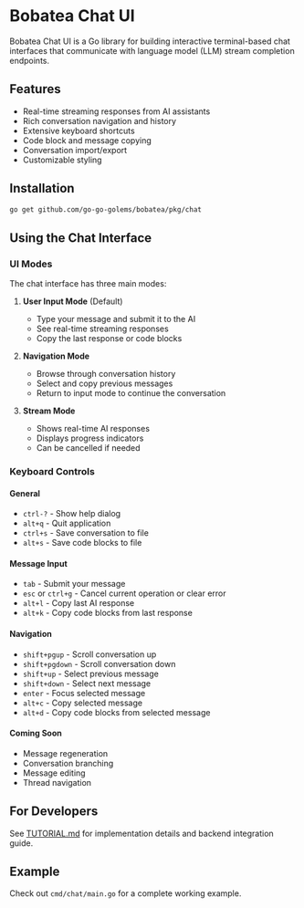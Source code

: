 # Bobatea Chat UI

Bobatea Chat UI is a Go library for building interactive terminal-based chat interfaces that communicate with language model (LLM) stream completion endpoints.

## Features

- Real-time streaming responses from AI assistants
- Rich conversation navigation and history
- Extensive keyboard shortcuts
- Code block and message copying
- Conversation import/export
- Customizable styling

## Installation

```bash
go get github.com/go-go-golems/bobatea/pkg/chat
```

## Using the Chat Interface

### UI Modes

The chat interface has three main modes:

1. **User Input Mode** (Default)
   - Type your message and submit it to the AI
   - See real-time streaming responses
   - Copy the last response or code blocks

2. **Navigation Mode**
   - Browse through conversation history
   - Select and copy previous messages
   - Return to input mode to continue the conversation

3. **Stream Mode**
   - Shows real-time AI responses
   - Displays progress indicators
   - Can be cancelled if needed

### Keyboard Controls

#### General
- `ctrl-?` - Show help dialog
- `alt+q` - Quit application
- `ctrl+s` - Save conversation to file
- `alt+s` - Save code blocks to file

#### Message Input
- `tab` - Submit your message
- `esc` or `ctrl+g` - Cancel current operation or clear error
- `alt+l` - Copy last AI response
- `alt+k` - Copy code blocks from last response

#### Navigation
- `shift+pgup` - Scroll conversation up
- `shift+pgdown` - Scroll conversation down
- `shift+up` - Select previous message
- `shift+down` - Select next message
- `enter` - Focus selected message
- `alt+c` - Copy selected message
- `alt+d` - Copy code blocks from selected message

#### Coming Soon
- Message regeneration
- Conversation branching
- Message editing
- Thread navigation

## For Developers

See [TUTORIAL.md](./TUTORIAL.md) for implementation details and backend integration guide.

## Example

Check out `cmd/chat/main.go` for a complete working example.

